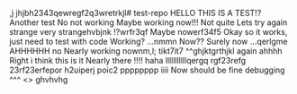 ,j jhjbh2343qewregf2q3wretrkjl# test-repo
HELLO THIS IS A TEST!?
Another test
No not working
Maybe working now!!!
Not quite
Lets try again
strange
very strangehvbjnk
!?wrfr3qf
Maybe nowerf34f5
Okay so it works, just need to test with code
Working?
...nmmn
Now??
Surely now
...qerlgme
AHHHHHH
no
Nearly working nownm,l; tikt7it7
^^ghjktgrthjkl
again
ahhhh
Right i think this is it
Nearly there
!!!!
haha
lllllllllllqergq rgf23refg 23rf23erfepor h2uiperj poic2
pppppppp
iiii
Now should be fine
debugging
^^^
<>
ghvhvhg
